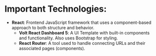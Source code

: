 # Important Technologies:

* **React**: Frontend JavaScript framework that uses a component-based approach to both structure and behavior.
  * **Volt React Dashboard 5**: A UI Template with built-in components and functionality. Also uses Bootstrap for styling.
  * **React Router**: A tool used to handle connecting URLs and their associated pages (components).
